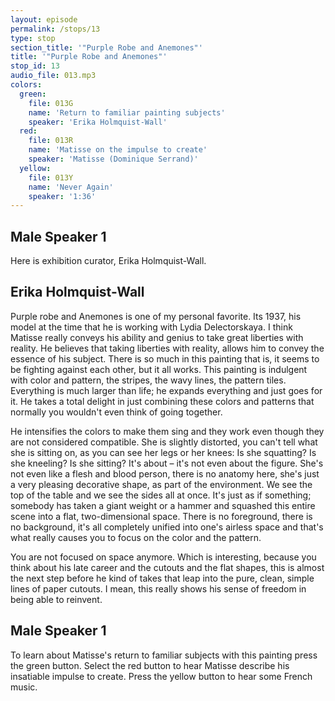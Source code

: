 ```yaml
---
layout: episode
permalink: /stops/13
type: stop
section_title: '"Purple Robe and Anemones"'
title: '"Purple Robe and Anemones"'
stop_id: 13
audio_file: 013.mp3
colors:
  green:
    file: 013G
    name: 'Return to familiar painting subjects'
    speaker: 'Erika Holmquist-Wall'
  red:
    file: 013R
    name: 'Matisse on the impulse to create'
    speaker: 'Matisse (Dominique Serrand)'
  yellow:
    file: 013Y
    name: 'Never Again'
    speaker: '1:36'
---
```


## Male Speaker 1

Here is exhibition curator, Erika Holmquist-Wall.

## Erika Holmquist-Wall

Purple robe and Anemones is one of my personal favorite.  Its 1937, his model at the time that he is working with Lydia Delectorskaya.  I think Matisse really conveys his ability and genius to take great liberties with reality.  He believes that taking liberties with reality, allows him to convey the essence of his subject.  There is so much in this painting that is, it seems to be fighting against each other, but it all works.  This painting is indulgent with color and pattern, the stripes, the wavy lines, the pattern tiles.  Everything is much larger than life; he expands everything and just goes for it.  He takes a total delight in just combining these colors and patterns that normally you wouldn't even think of going together.

He intensifies the colors to make them sing and they work even though they are not considered compatible.  She is slightly distorted, you can't tell what she is sitting on, as you can see her legs or her knees: Is she squatting? Is she kneeling? Is she sitting?  It's about – it's not even about the figure.  She's not even like a flesh and blood person, there is no anatomy here, she's just a very pleasing decorative shape, as part of the environment.  We see the top of the table and we see the sides all at once.  It's just as if something; somebody has taken a giant weight or a hammer and squashed this entire scene into a flat, two-dimensional space.  There is no foreground, there is no background, it's all completely unified into one's airless space and that's what really causes you to focus on the color and the pattern.

You are not focused on space anymore.  Which is interesting, because you think about his late career and the cutouts and the flat shapes, this is almost the next step before he kind of takes that leap into the pure, clean, simple lines of paper cutouts.  I mean, this really shows his sense of freedom in being able to reinvent.

## Male Speaker 1

To learn about Matisse's return to familiar subjects with this painting press the green button.  Select the red button to hear Matisse describe his insatiable impulse to create.  Press the yellow button to hear some French music.
